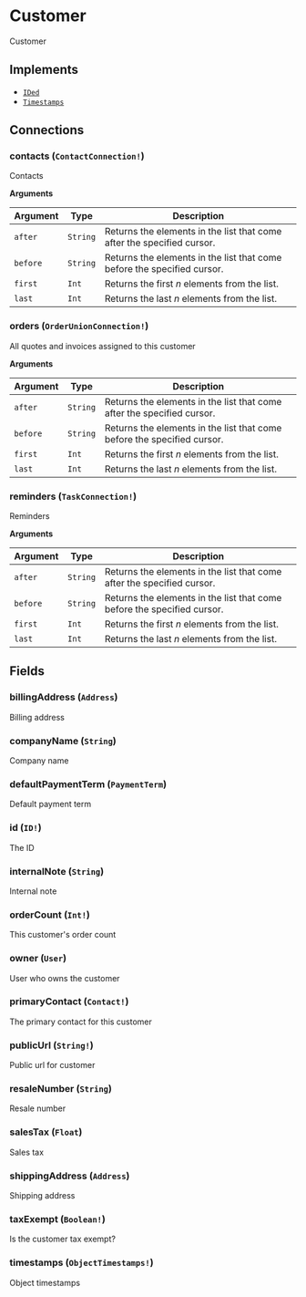 # Customer

Customer

## Implements

- [`IDed`](../interface/ided.md)
- [`Timestamps`](../interface/timestamps.md)

## Connections

### contacts (`ContactConnection!`)
Contacts

**Arguments**

| Argument | Type | Description |
| --- | --- | --- |
| `after` | `String` | Returns the elements in the list that come after the specified cursor. |
| `before` | `String` | Returns the elements in the list that come before the specified cursor. |
| `first` | `Int` | Returns the first _n_ elements from the list. |
| `last` | `Int` | Returns the last _n_ elements from the list. |

### orders (`OrderUnionConnection!`)
All quotes and invoices assigned to this customer

**Arguments**

| Argument | Type | Description |
| --- | --- | --- |
| `after` | `String` | Returns the elements in the list that come after the specified cursor. |
| `before` | `String` | Returns the elements in the list that come before the specified cursor. |
| `first` | `Int` | Returns the first _n_ elements from the list. |
| `last` | `Int` | Returns the last _n_ elements from the list. |

### reminders (`TaskConnection!`)
Reminders

**Arguments**

| Argument | Type | Description |
| --- | --- | --- |
| `after` | `String` | Returns the elements in the list that come after the specified cursor. |
| `before` | `String` | Returns the elements in the list that come before the specified cursor. |
| `first` | `Int` | Returns the first _n_ elements from the list. |
| `last` | `Int` | Returns the last _n_ elements from the list. |

## Fields

### billingAddress (`Address`)
Billing address

### companyName (`String`)
Company name

### defaultPaymentTerm (`PaymentTerm`)
Default payment term

### id (`ID!`)
The ID

### internalNote (`String`)
Internal note

### orderCount (`Int!`)
This customer's order count

### owner (`User`)
User who owns the customer

### primaryContact (`Contact!`)
The primary contact for this customer

### publicUrl (`String!`)
Public url for customer

### resaleNumber (`String`)
Resale number

### salesTax (`Float`)
Sales tax

### shippingAddress (`Address`)
Shipping address

### taxExempt (`Boolean!`)
Is the customer tax exempt?

### timestamps (`ObjectTimestamps!`)
Object timestamps
